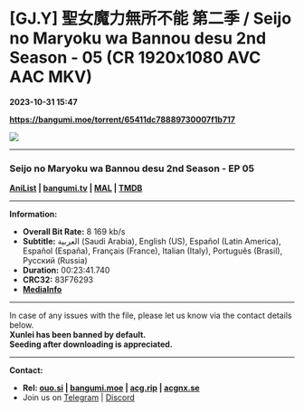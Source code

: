 # [GJ.Y] 聖女魔力無所不能 第二季 / Seijo no Maryoku wa Bannou desu 2nd Season - 05 (CR 1920x1080 AVC AAC MKV)

**2023-10-31 15:47**

**https://bangumi.moe/torrent/65411dc78889730007f1b717**

![](https://img1.ak.crunchyroll.com/i/spire1-tmb/bb78f3cf53e44dccebce14ab454085741698763268_full.jpg)

* * *

### **__Seijo no Maryoku wa Bannou desu 2nd Season__** - EP 05

**[AniList](https://anilist.co/anime/146206) | [bangumi.tv](https://bgm.tv/subject/373787) | [MAL](https://myanimelist.net/anime/51215) | [TMDB](https://www.themoviedb.org/tv/115236)**

* * *

**Information:**

*   **Overall Bit Rate:** 8 169 kb/s
*   **Subtitle:** العربية (Saudi Arabia), English (US), Español (Latin America), Español (España), Français (France), Italian (Italy), Português (Brasil), Русский (Russia)
*   **Duration:** 00:23:41.740
*   **CRC32:** 83F76293
*   **[MediaInfo](https://rr1---nfo.raws.dev/%5BGJ.Y%5D%20Seijo%20no%20Maryoku%20wa%20Bannou%20desu%202nd%20Season%20-%2005%20%28CR%201920x1080%20AVC%20AAC%20MKV%29%20%5B83F76293%5D.mkv.nfo)**

* * *

In case of any issues with the file, please let us know via the contact details below.  
**Xunlei has been banned by default.**  
**Seeding after downloading is appreciated.**

* * *

**Contact:**

*   **Rel: [ouo.si](https://ouo.si/user/BraveSail) | [bangumi.moe](https://bangumi.moe/search/63e4b7585fa12c0007949b88) | [acg.rip](https://acg.rip/user/5570) | [acgnx.se](https://share.acgnx.se/user-529-1.html)**
*   Join us on [Telegram](https://kirara-fantasia.moe/telegram) | [Discord](https://kirara-fantasia.moe/discord)